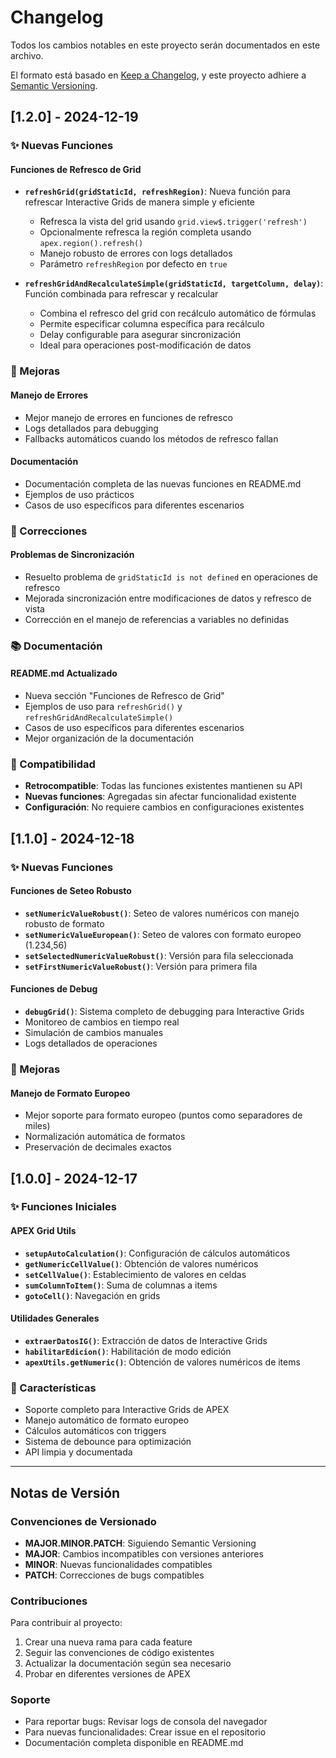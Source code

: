 # Changelog

Todos los cambios notables en este proyecto serán documentados en este archivo.

El formato está basado en [Keep a Changelog](https://keepachangelog.com/es-ES/1.0.0/),
y este proyecto adhiere a [Semantic Versioning](https://semver.org/spec/v2.0.0.html).

## [1.2.0] - 2024-12-19

### ✨ Nuevas Funciones

#### Funciones de Refresco de Grid
- **`refreshGrid(gridStaticId, refreshRegion)`**: Nueva función para refrescar Interactive Grids de manera simple y eficiente
  - Refresca la vista del grid usando `grid.view$.trigger('refresh')`
  - Opcionalmente refresca la región completa usando `apex.region().refresh()`
  - Manejo robusto de errores con logs detallados
  - Parámetro `refreshRegion` por defecto en `true`

- **`refreshGridAndRecalculateSimple(gridStaticId, targetColumn, delay)`**: Función combinada para refrescar y recalcular
  - Combina el refresco del grid con recálculo automático de fórmulas
  - Permite especificar columna específica para recálculo
  - Delay configurable para asegurar sincronización
  - Ideal para operaciones post-modificación de datos

### 🔧 Mejoras

#### Manejo de Errores
- Mejor manejo de errores en funciones de refresco
- Logs detallados para debugging
- Fallbacks automáticos cuando los métodos de refresco fallan

#### Documentación
- Documentación completa de las nuevas funciones en README.md
- Ejemplos de uso prácticos
- Casos de uso específicos para diferentes escenarios

### 🐛 Correcciones

#### Problemas de Sincronización
- Resuelto problema de `gridStaticId is not defined` en operaciones de refresco
- Mejorada sincronización entre modificaciones de datos y refresco de vista
- Corrección en el manejo de referencias a variables no definidas

### 📚 Documentación

#### README.md Actualizado
- Nueva sección "Funciones de Refresco de Grid"
- Ejemplos de uso para `refreshGrid()` y `refreshGridAndRecalculateSimple()`
- Casos de uso específicos para diferentes escenarios
- Mejor organización de la documentación

### 🔄 Compatibilidad

- **Retrocompatible**: Todas las funciones existentes mantienen su API
- **Nuevas funciones**: Agregadas sin afectar funcionalidad existente
- **Configuración**: No requiere cambios en configuraciones existentes

## [1.1.0] - 2024-12-18

### ✨ Nuevas Funciones

#### Funciones de Seteo Robusto
- **`setNumericValueRobust()`**: Seteo de valores numéricos con manejo robusto de formato
- **`setNumericValueEuropean()`**: Seteo de valores con formato europeo (1.234,56)
- **`setSelectedNumericValueRobust()`**: Versión para fila seleccionada
- **`setFirstNumericValueRobust()`**: Versión para primera fila

#### Funciones de Debug
- **`debugGrid()`**: Sistema completo de debugging para Interactive Grids
- Monitoreo de cambios en tiempo real
- Simulación de cambios manuales
- Logs detallados de operaciones

### 🔧 Mejoras

#### Manejo de Formato Europeo
- Mejor soporte para formato europeo (puntos como separadores de miles)
- Normalización automática de formatos
- Preservación de decimales exactos

## [1.0.0] - 2024-12-17

### ✨ Funciones Iniciales

#### APEX Grid Utils
- **`setupAutoCalculation()`**: Configuración de cálculos automáticos
- **`getNumericCellValue()`**: Obtención de valores numéricos
- **`setCellValue()`**: Establecimiento de valores en celdas
- **`sumColumnToItem()`**: Suma de columnas a items
- **`gotoCell()`**: Navegación en grids

#### Utilidades Generales
- **`extraerDatosIG()`**: Extracción de datos de Interactive Grids
- **`habilitarEdicion()`**: Habilitación de modo edición
- **`apexUtils.getNumeric()`**: Obtención de valores numéricos de items

### 🔧 Características

- Soporte completo para Interactive Grids de APEX
- Manejo automático de formato europeo
- Cálculos automáticos con triggers
- Sistema de debounce para optimización
- API limpia y documentada

---

## Notas de Versión

### Convenciones de Versionado
- **MAJOR.MINOR.PATCH**: Siguiendo Semantic Versioning
- **MAJOR**: Cambios incompatibles con versiones anteriores
- **MINOR**: Nuevas funcionalidades compatibles
- **PATCH**: Correcciones de bugs compatibles

### Contribuciones
Para contribuir al proyecto:
1. Crear una nueva rama para cada feature
2. Seguir las convenciones de código existentes
3. Actualizar la documentación según sea necesario
4. Probar en diferentes versiones de APEX

### Soporte
- Para reportar bugs: Revisar logs de consola del navegador
- Para nuevas funcionalidades: Crear issue en el repositorio
- Documentación completa disponible en README.md 